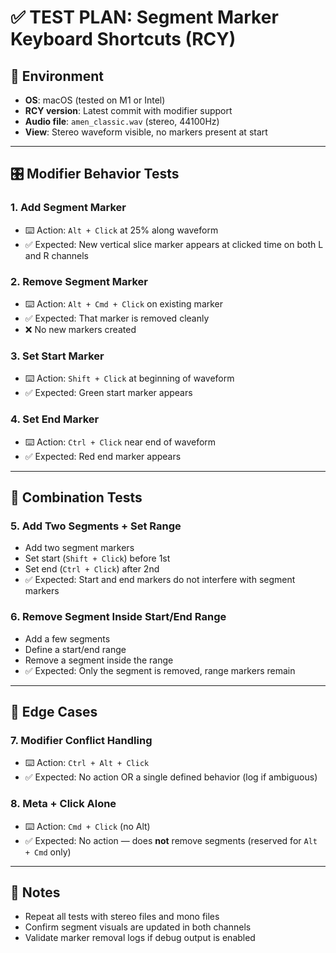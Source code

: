 # ✅ TEST PLAN: Segment Marker Keyboard Shortcuts (RCY)

## 🧪 Environment

- **OS**: macOS (tested on M1 or Intel)
- **RCY version**: Latest commit with modifier support
- **Audio file**: `amen_classic.wav` (stereo, 44100Hz)
- **View**: Stereo waveform visible, no markers present at start

---

## 🎛 Modifier Behavior Tests

### 1. Add Segment Marker
- ⌨️ Action: `Alt + Click` at 25% along waveform
- ✅ Expected: New vertical slice marker appears at clicked time on both L and R channels

### 2. Remove Segment Marker
- ⌨️ Action: `Alt + Cmd + Click` on existing marker
- ✅ Expected: That marker is removed cleanly
- ❌ No new markers created

### 3. Set Start Marker
- ⌨️ Action: `Shift + Click` at beginning of waveform
- ✅ Expected: Green start marker appears

### 4. Set End Marker
- ⌨️ Action: `Ctrl + Click` near end of waveform
- ✅ Expected: Red end marker appears

---

## 🔁 Combination Tests

### 5. Add Two Segments + Set Range
- Add two segment markers
- Set start (`Shift + Click`) before 1st
- Set end (`Ctrl + Click`) after 2nd
- ✅ Expected: Start and end markers do not interfere with segment markers

### 6. Remove Segment Inside Start/End Range
- Add a few segments
- Define a start/end range
- Remove a segment inside the range
- ✅ Expected: Only the segment is removed, range markers remain

---

## 🧼 Edge Cases

### 7. Modifier Conflict Handling
- ⌨️ Action: `Ctrl + Alt + Click`
- ✅ Expected: No action OR a single defined behavior (log if ambiguous)

### 8. Meta + Click Alone
- ⌨️ Action: `Cmd + Click` (no Alt)
- ✅ Expected: No action — does **not** remove segments (reserved for `Alt + Cmd` only)

---

## 📓 Notes

- Repeat all tests with stereo files and mono files
- Confirm segment visuals are updated in both channels
- Validate marker removal logs if debug output is enabled